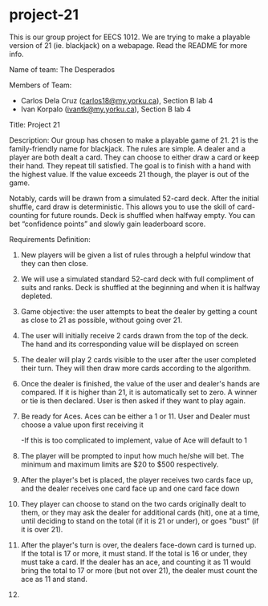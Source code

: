# project-21
This is our group project for EECS 1012. We are trying to make a playable version of 21 (ie. blackjack) on a webapage. Read the README for more info.

Name of team: The Desperados

Members of Team:
- Carlos Dela Cruz (carlos18@my.yorku.ca), Section B lab 4
- Ivan Korpalo (ivantk@my.yorku.ca), Section B lab 4

Title: Project 21

Description: Our group has chosen to make a playable game of 21. 21 is the family-friendly name for blackjack. The rules are simple. A dealer and a player are both dealt a card. They can choose to either draw a card or keep their hand. They repeat till satisfied. The goal is to finish with a hand with the highest value. If the value exceeds 21 though, the player is out of the game.

Notably, cards will be drawn from a simulated 52-card deck. After the initial shuffle, card draw is deterministic. This allows you to use the skill of card-counting for future rounds. Deck is shuffled when halfway empty. You can bet “confidence points” and slowly gain leaderboard score.


Requirements Definition:

1. New players will be given a list of rules through a helpful window that they can then close.
    
2. We will use a simulated standard 52-card deck with full compliment of suits and ranks. Deck is shuffled at the beginning and when it is halfway depleted.
      
3. Game objective: the user attempts to beat the dealer by getting a count as close to 21 as possible, without going over 21.

4. The user will initially receive 2 cards drawn from the top of the deck. The hand and its corresponding value will be displayed on screen

5. The dealer will play 2 cards visible to the user after the user completed their turn. They will then draw more cards according to the algorithm.

6. Once the dealer is finished, the value of the user and dealer's hands are compared. If it is higher than 21, it is automatically set to zero. A winner or tie is     then declared. User is then asked if they want to play again.
    
7. Be ready for Aces. Aces can be either a 1 or 11. User and Dealer must choose a value upon first receiving it
    
    -If this is too complicated to implement, value of Ace will default to 1
    
8. The player will be prompted to input how much he/she will bet. The minimum and maximum limits are $20 to $500 respectively.

9. After the player's bet is placed, the player receives two cards face up, and the dealer receives one card face up and one card face down

10. They player can choose to stand on the two cards originally dealt to them, or they may ask the dealer for additional cards (hit), one at a time, until deciding     to stand on the total (if it is 21 or under), or goes "bust" (if it is over 21).

11. After the player's turn is over, the dealers face-down card is turned up. If the total is 17 or more, it must stand. If the total is 16 or under, they must take    a card. If the dealer has an ace, and counting it as 11 would bring the total to 17 or more (but not over 21), the dealer must count the ace as 11 and stand.
 
12. 
    

